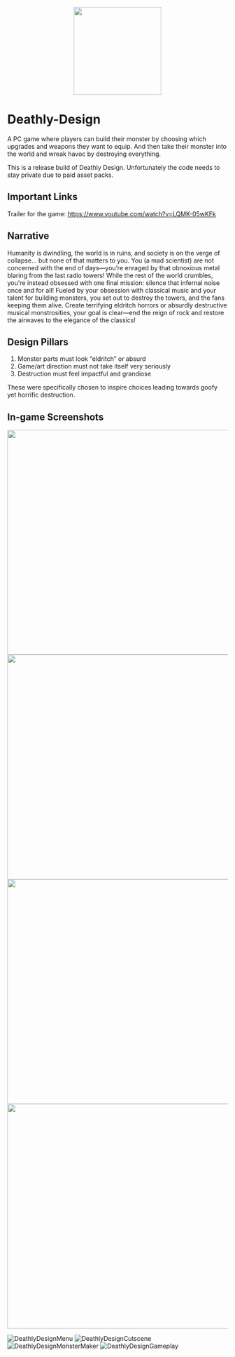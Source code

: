 <p align="center">
  <img src="https://github.com/user-attachments/assets/cd52742e-d361-4d9d-b162-02e64e9e8898" width="200" style="margin: 0 auto;"/>
</p>

# Deathly-Design
A PC game where players can build their monster by choosing which upgrades and weapons they want to equip. And then take their monster into the world and wreak havoc by destroying everything.

This is a release build of Deathly Design. Unfortunately the code needs to stay private due to paid asset packs. 

## Important Links
Trailer for the game: https://www.youtube.com/watch?v=LQMK-05wKFk

## Narrative
Humanity is dwindling, the world is in ruins, and society is on the verge of collapse… but none of that matters to you. You (a mad scientist) are not concerned with the end of days—you’re enraged by that obnoxious metal blaring from the last radio towers! While the rest of the world crumbles, you're instead obsessed with one final mission: silence that infernal noise once and for all! Fueled by your obsession with classical music and your talent for building monsters, you set out to destroy the towers, and the fans keeping them alive. Create terrifying eldritch horrors or absurdly destructive musical monstrosities, your goal is clear—end the reign of rock and restore the airwaves to the elegance of the classics!

## Design Pillars
1. Monster parts must look “eldritch” or absurd
2. Game/art direction must not take itself very seriously
3. Destruction must feel impactful and grandiose
   
These were specifically chosen to inspire choices leading towards goofy yet horrific destruction.

## In-game Screenshots
<img src="https://github.com/user-attachments/assets/fe14f4de-a6dd-4d13-a747-abed621a6261" width="512"/>
<img src="https://github.com/user-attachments/assets/821c4e61-58fa-48a4-ab3e-ba0834e7357b" width="512"/>
<img src="https://github.com/user-attachments/assets/59093296-4d68-41c8-9989-61142ab693a5" width="512"/>
<img src="https://github.com/user-attachments/assets/acdd4508-b957-4bcf-a861-eb5a384c5b3e" width="512"/>

![DeathlyDesignMenu](https://github.com/user-attachments/assets/fe14f4de-a6dd-4d13-a747-abed621a6261)
![DeathlyDesignCutscene](https://github.com/user-attachments/assets/821c4e61-58fa-48a4-ab3e-ba0834e7357b)
![DeathlyDesignMonsterMaker](https://github.com/user-attachments/assets/59093296-4d68-41c8-9989-61142ab693a5)
![DeathlyDesignGameplay](https://github.com/user-attachments/assets/acdd4508-b957-4bcf-a861-eb5a384c5b3e)
